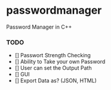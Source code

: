 # passwordmanager
Password Manager in C++

### TODO

- [] Passwort Strength Checking
- [] Ability to Take your own Password 
- [] User can set the Output Path 
- [] GUI
- [] Export Data as? (JSON, HTML)
